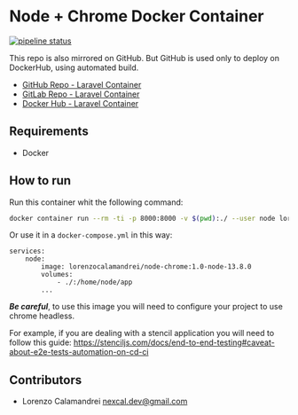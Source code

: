 # Node + Chrome Docker Container

[![pipeline status](https://gitlab.com/lorenzocalamandrei/node-chrome/badges/master/pipeline.svg)](https://gitlab.com/lorenzocalamandrei/node-chrome/-/commits/master)

This repo is also mirrored on GitHub.
But GitHub is used only to deploy on DockerHub, using automated build.

- [GitHub Repo - Laravel Container](https://github.com/CalamandreiLorenzo/node-chrome)
- [GitLab Repo - Laravel Container](https://gitlab.com/lorenzocalamandrei/node-chrome)
- [Docker Hub - Laravel Container](https://hub.docker.com/r/lorenzocalamandrei/node-chrome)

## Requirements

- Docker

## How to run

Run this container whit the following command: 

```bash
docker container run --rm -ti -p 8000:8000 -v $(pwd):./ --user node lorenzocalamandrei/node-chrome:x-node-x bash
```

Or use it in a `docker-compose.yml` in this way:

```docker-compose
services:
    node:
        image: lorenzocalamandrei/node-chrome:1.0-node-13.8.0
        volumes:
            - ./:/home/node/app
        ...
```

*__Be careful__*, to use this image you will need to configure your project to use chrome headless.

For example, if you are dealing with a stencil application you will need to follow this guide: https://stenciljs.com/docs/end-to-end-testing#caveat-about-e2e-tests-automation-on-cd-ci

## Contributors

- Lorenzo Calamandrei <nexcal.dev@gmail.com>
